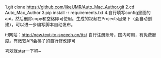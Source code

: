 1.git clone https://github.com/likeUMR/Auto_Mac_Author.git
2.cd Auto_Mac_Author
3.pip install -r requirements.txt
4.自行填写config里面的api，然后删除copy和空格即可使用。生成的视频在Projects目录下（会自动创建），可以进一步编写脚本自动发布。

ttl网站：http://new.text-to-speech.cn/tts/ 自行注册账号，国内可用，有免费额度。有微软API会梯子的自行修改即可

喜欢就star一下吧~
